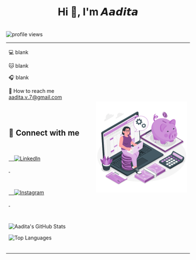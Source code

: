 <h1 align="center">Hi 👋, I'm 𝘼𝙖𝙙𝙞𝙩𝙖</h1>

<br>

<img src="https://komarev.com/ghpvc/?username=23f2000181&color=C8A2C8&style=for-the-badge&label=Profile+Views" alt="profile views"/>

<br>

<table>

<tr>

<td>



💻 blank  

🐱 blank 

🎧 blank  

📩 How to reach me aadita.v.7@gmail.com

<br>

<br>



## 🌸 Connect with me



<p align="left">

  <a href="www.linkedin.com/in/aadita-nag-a49bb1278" target="_blank">

    <img src="https://skillicons.dev/icons?i=linkedin" alt="LinkedIn" />

  </a>

  <a href="https://www.instagram.com/muglerdolls/" target="_blank">

    <img src="https://skillicons.dev/icons?i=instagram" alt="Instagram" />

  </a>

</p>

<br>

![Aadita's GitHub Stats](https://github-readme-stats.vercel.app/api?username=23f2000181&show_icons=true&theme=tokyonight)

![Top Languages](https://github-readme-stats.vercel.app/api/top-langs/?username=23f2000181&show_icons=true&theme=tokyonight)

<br>

</td>

<td>



<img src="Manage money.gif" alt="managing money" width="400"/>



</td>

</tr>

</table>
